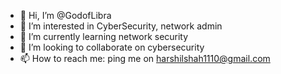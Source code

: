- 👋 Hi, I’m @GodofLibra
- 👀 I’m interested in CyberSecurity, network admin
- 🌱 I’m currently learning network security 
- 💞️ I’m looking to collaborate on cybersecurity
- 📫 How to reach me: ping me on harshilshah1110@gmail.com

<!---
GodofLibra/GodofLibra is a ✨ special ✨ repository because its `README.md` (this file) appears on your GitHub profile.
You can click the Preview link to take a look at your changes.
--->
